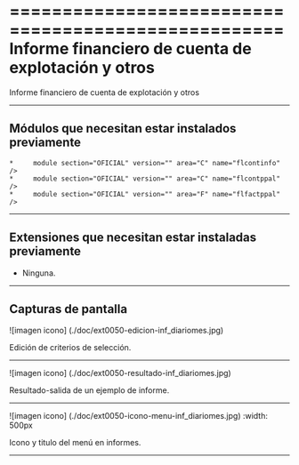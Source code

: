 ====================================================
Informe financiero de cuenta de explotación y otros
====================================================


Informe financiero de cuenta de explotación y otros


---------------------
Módulos que necesitan estar instalados previamente
---------------------

    *     module section="OFICIAL" version="" area="C" name="flcontinfo" /> 
    *     module section="OFICIAL" version="" area="C" name="flcontppal" /> 
    *     module section="OFICIAL" version="" area="F" name="flfactppal" /> 


---------------------
Extensiones que necesitan estar instaladas previamente
---------------------

   *   Ninguna.

---------------------
Capturas de pantalla
---------------------

![imagen icono] (./doc/ext0050-edicion-inf_diariomes.jpg)

   
   Edición de criterios de selección.
   
------

![imagen icono] (./doc/ext0050-resultado-inf_diariomes.jpg)

   
   Resultado-salida de un ejemplo de informe.
   
------

![imagen icono] (./doc/ext0050-icono-menu-inf_diariomes.jpg)
   :width: 500px
    
   Icono y titulo del menú en informes.
   
------
